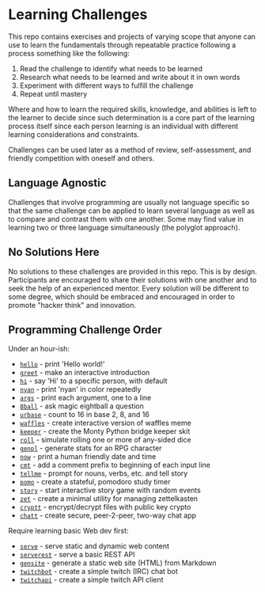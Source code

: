 # Learning Challenges

This repo contains exercises and projects of varying scope that anyone
can use to learn the fundamentals through repeatable practice following
a process something like the following:

1. Read the challenge to identify what needs to be learned
2. Research what needs to be learned and write about it in own words
3. Experiment with different ways to fulfill the challenge
4. Repeat until mastery

Where and how to learn the required skills, knowledge, and abilities is
left to the learner to decide since such determination is a core part of
the learning process itself since each person learning is an individual with
different learning considerations and constraints.

Challenges can be used later as a method of review, self-assessment, and
friendly competition with oneself and others.

## Language Agnostic

Challenges that involve programming are usually not language specific so
that the same challenge can be applied to learn several language as well
as to compare and contrast them with one another. Some may find value in
learning two or three language simultaneously (the polyglot approach).

## No Solutions Here

No solutions to these challenges are provided in this repo. This is by
design. Participants are encouraged to share their solutions with one
another and to seek the help of an experienced mentor. Every solution
will be different to some degree, which should be embraced and
encouraged in order to promote "hacker think" and innovation.

## Programming Challenge Order

Under an hour-ish:

* [`hello`](hello) - print 'Hello world!'
* [`greet`](greet) - make an interactive introduction
* [`hi`](hi) - say 'Hi' to a specific person, with default
* [`nyan`](nyan) - print 'nyan' in color repeatedly
* [`args`](args) - print each argument, one to a line
* [`8ball`](8ball) - ask magic eightball a question
* [`urbase`](urbase) - count to 16 in base 2, 8, and 16
* [`waffles`](waffles) - create interactive version of waffles meme
* [`keeper`](keeper) - create the Monty Python bridge keeper skit
* [`roll`](roll) - simulate rolling one or more of any-sided dice
* [`genpl`](genpl) - generate stats for an RPG character
* [`now`](now) - print a human friendly date and time
* [`cmt`](cmt) - add a comment prefix to beginning of each input line
* [`tellme`](tellme) - prompt for nouns, verbs, etc. and tell story
* [`pomo`](pomo) - create a stateful, pomodoro study timer
* [`story`](story) - start interactive story game with random events
* [`zet`](zet) - create a minimal utility for managing zettelkasten
* [`cryptt`](cryptt) - encrypt/decrypt files with public key crypto
* [`chatt`](chatt) - create secure, peer-2-peer, two-way chat app

Require learning basic Web dev first:

* [`serve`](serve) - serve static and dynamic web content
* [`serverest`](serverest) - serve a basic REST API
* [`gensite`](gensite) - generate a static web site (HTML) from Markdown
* [`twitchbot`](twitchbot) - create a simple twitch (IRC) chat bot
* [`twitchapi`](twitchapi) - create a simple twitch API client

